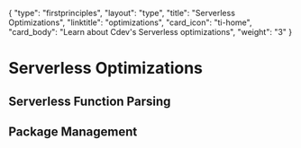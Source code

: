 {
    "type": "firstprinciples",
    "layout": "type",
    "title": "Serverless Optimizations",
    "linktitle": "optimizations", 
    "card_icon": "ti-home",
    "card_body": "Learn about Cdev's Serverless optimizations",
    "weight": "3"
}


# Serverless Optimizations



## Serverless Function Parsing



## Package Management

